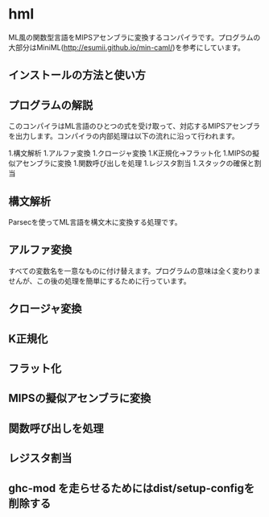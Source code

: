 # hml
ML風の関数型言語をMIPSアセンブラに変換するコンパイラです。プログラムの大部分はMiniML(<http://esumii.github.io/min-caml/>)を参考にしています。

## インストールの方法と使い方

## プログラムの解説
このコンパイラはML言語のひとつの式を受け取って、対応するMIPSアセンブラを出力します。コンパイラの内部処理は以下の流れに沿って行われます。

1.構文解析
1.アルファ変換
1.クロージャ変換
1.K正規化→フラット化
1.MIPSの擬似アセンブラに変換
1.関数呼び出しを処理
1.レジスタ割当
1.スタックの確保と割当

## 構文解析
Parsecを使ってML言語を構文木に変換する処理です。

## アルファ変換
すべての変数名を一意なものに付け替えます。プログラムの意味は全く変わりませんが、この後の処理を簡単にするために行っています。

## クロージャ変換


## K正規化

## フラット化

## MIPSの擬似アセンブラに変換

## 関数呼び出しを処理

## レジスタ割当

## ghc-mod を走らせるためにはdist/setup-configを削除する
